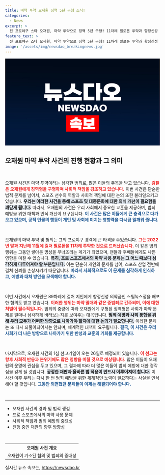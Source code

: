 ```yaml
---
title: 마약 투약 오재원 징역 5년 구형 소식!
categories:
  - News
excerpt: >
  전 프로야구 스타 오재원, 마약 투약으로 징역 5년 구형! 11차례 필로폰 투약과 향정신성 의약품 불법 유통 혐의로 법정에 서다. 1심 선고는 26일, 그의 운명은? 클릭해서 더 알아보세요!
feature_text: >
  전 프로야구 스타 오재원, 마약 투약으로 징역 5년 구형! 11차례 필로폰 투약과 향정신성 의약품 불법 유통 혐의로 법정에 서다. 1심 선고는 26일, 그의 운명은? 클릭해서 더 알아보세요!
image: '/assets/img/newsdao_breakingnews.jpg'
---
```


<p><img src="/assets/img/newsdao_breakingnews.jpg" alt="cryptoinkorea 속보" /></p>

<h2 data-ke-size="size26">오재원 마약 투약 사건의 진행 현황과 그 의미</h2>

<p data-ke-size="size16">&nbsp;</p>

<p>오재원 사건은 마약 투약이라는 심각한 범죄로, 많은 이들의 주목을 받고 있습니다. <b><span style="color: #ee2323;">검찰은 오재원에게 징역형을 구형하며 사회적 책임을 강조하고 있습니다.</span></b> 이번 사건은 단순한 법적 문제를 넘어서, 스포츠 선수의 역할과 사회적 책임에 대한 논의 또한 불러일으키고 있습니다. <b><span style="background-color: #21538527;">우리는 이러한 사건을 통해 스포츠 및 대중문화에 대한 의식 개선이 필요함을 깨닫게 됩니다.</span></b> 따라서, 오재원의 사건은 우리 사회에서 중요한 교훈을 제공하며, 범죄 예방을 위한 대책과 인식 개선이 요구됩니다. <b><span style="color: #1a5490;">이 사건은 많은 이들에게 큰 충격으로 다가오고 있으며, 공적 인물의 행동이 개인 및 사회에 미치는 영향력을 다시금 일깨워 줍니다.</span></b></p>

<p data-ke-size="size16">&nbsp;</p>

<p>오재원의 마약 투약 및 혐의는 그의 프로야구 경력에 큰 타격을 주었습니다. <b><span style="color: #ee2323;">그는 2022년 말과 지난해 11월에 걸쳐 필로폰을 11차례 투약한 것으로 드러났습니다.</span></b> 이 같은 범죄 행위는 그동안 쌓아온 명성을 무너뜨리는 계기가 되었으며, 팬들과 후배들에게도 나쁜 영향을 미칠 수 있습니다. <b><span style="background-color: #21538527;">특히, 프로 스포츠에서의 마약 사용 문제는 그 어느 때보다 심각하게 다루어져야 할 부분입니다.</span></b> 이는 단순히 개인의 문제를 넘어, 스포츠 산업 전반에 걸쳐 신뢰를 손상시키기 때문입니다. <b><span style="color: #1a5490;">따라서 사회적으로도 이 문제를 심각하게 인식하고, 예방과 대처 방안을 모색해야 합니다.</span></b></p>

<p data-ke-size="size16">&nbsp;</p>

<p>이번 사건에서 오재원은 89차례에 걸쳐 지인에게 향정신성 의약품인 스틸녹스정을 배포한 혐의도 받고 있습니다. <b><span style="color: #ee2323;">이러한 행위는 마약 밀매와 같은 중범죄로 간주되며, 이에 대한 처벌이 필수적입니다.</span></b> 범죄의 중량에 따라 오재원에게 구형된 징역형은 사회가 마약 문제를 얼마나 심각하게 바라보는지를 보여주는 대목입니다. <b><span style="background-color: #21538527;">범죄 예방과 사회 통합을 위해 우리 모두가 어떠한 방향으로 나아가야 할지에 대한 논의가 필요합니다.</span></b> 이러한 문제는 또 다시 되풀이되어서는 안되며, 체계적인 대책이 요구됩니다. <b><span style="color: #1a5490;">결국, 이 사건은 우리 사회가 더 나은 방향으로 나아가기 위한 반성과 교훈의 기회를 제공합니다.</span></b></p>

<p data-ke-size="size16">&nbsp;</p>

<p>마지막으로, 오재원 사건의 1심 선고기일이 오는 26일로 예정되어 있습니다. <b><span style="color: #ee2323;">이 선고는 향후 사회적 반응과 분위기에도 많은 영향을 미칠 것으로 예상됩니다.</span></b> 많은 이들이 오재원의 운명에 관심을 두고 있으며, 그 결과에 따라 더 많은 이들이 범죄 예방에 대한 경각심을 갖게 될 것입니다. <b><span style="background-color: #21538527;">공정한 재판과 올바른 법 적용이 반드시 이루어져야 합니다.</span></b> 이 사건 이후 우리는 다시 한 번 범죄 예방을 위한 체계적인 노력이 필요하다는 사실을 인식해야 할 것입니다. <b><span style="color: #1a5490;">그동안 외면했던 문제들이 이제는 해결되어야 합니다.</span></b></p>

<p data-ke-size="size16">&nbsp;</p>

<hr>

<ul>
    <li>오재원 사건의 경과 및 법적 쟁점</li>
    <li>프로 스포츠에서의 마약 사용 문제</li>
    <li>사회적 책임과 범죄 예방의 중요성</li>
    <li>진행 중인 재판의 향후 방향성</li>
</ul>

<p data-ke-size="size16">&nbsp;</p>

<table style="width: 100%;">
    <tr>
        <td style="text-align: center; height: 17px;"><b>오재원 사건 개요</b></td>
    </tr>
    <tr>
        <td>오재원이 기소된 혐의 및 범죄의 중대성</td>
    </tr>
</table>
실시간 뉴스 속보는, <a href="https://newsdao.kr" rel="dofollow">https://newsdao.kr</a>


